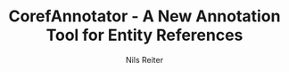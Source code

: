 ---
layout: pub
type: inproceedings
title: "CorefAnnotator - A New Annotation Tool for Entity References"
author:
- Nils Reiter
booktitle: "Abstracts of EADH"
year: 2018
month: 12
keywords:
- annotation
- coreference 
- coreference resolution
- tool
---